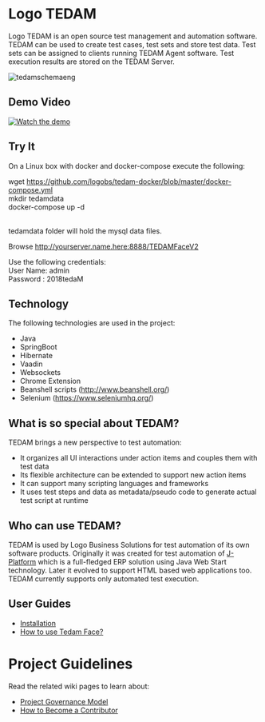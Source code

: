 # Logo TEDAM
Logo TEDAM is an open source test management and automation software. TEDAM can be used to create test cases, test sets and store test data. Test sets can be assigned to clients running TEDAM Agent software. Test execution results are stored on the TEDAM Server. 

![tedamschemaeng](https://user-images.githubusercontent.com/44693634/48532853-1db52180-e8b3-11e8-8f12-45e7e858379c.png)

## Demo Video
[![Watch the demo](https://img.youtube.com/vi/eczwqyTae0A/maxresdefault.jpg)](https://youtu.be/eczwqyTae0A)

## Try It
On a Linux box with docker and docker-compose execute the following:<br>

 wget https://github.com/logobs/tedam-docker/blob/master/docker-compose.yml<br>
 mkdir tedamdata <br>
 docker-compose up -d <br>

<br>
tedamdata folder will hold the mysql data files.<br>

Browse http://yourserver.name.here:8888/TEDAMFaceV2<br>

Use the following credentials:<br>
User Name: admin<br>
Password : 2018tedaM<br>

## Technology
The following technologies are used in the project:

- Java 
- SpringBoot
- Hibernate
- Vaadin
- Websockets
- Chrome Extension
- Beanshell scripts (http://www.beanshell.org/)
- Selenium (https://www.seleniumhq.org/)

## What is so special about TEDAM?
TEDAM brings a new perspective to test automation:
- It organizes all UI interactions under action items and couples them with test data
- Its flexible architecture can be extended to support new action items
- It can support many scripting languages and frameworks
- It uses test steps and data as metadata/pseudo code to generate actual test script at runtime

## Who can use TEDAM?
TEDAM is used by Logo Business Solutions for test automation of its own software products. Originally it was created for test automation of [J-Platform](http://www.logo.com.tr/en/solutions/erp-solutions/j-platform) which is a full-fledged ERP solution using Java Web Start technology. Later it evolved to support HTML based web applications too. TEDAM currently supports only automated test execution. 

## User Guides
- [Installation](https://github.com/logobs/tedam/wiki/Installation)
- [How to use Tedam Face?](https://github.com/logobs/tedam-face)

# Project Guidelines
Read the related wiki pages to learn about:
- [Project Governance Model](https://github.com/logobs/tedam/wiki/Project-Governance-Model)
- [How to Become a Contributor](https://github.com/logobs/tedam/wiki/How-to-Become-a-Contributor)

